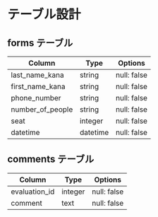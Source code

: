 # テーブル設計

## forms テーブル

| Column              | Type      | Options                   |
| ------------------- | --------- | ------------------------- |
| last_name_kana      | string    | null: false               |
| first_name_kana     | string    | null: false               |
| phone_number        | string    | null: false               |
| number_of_people    | string    | null: false               |
| seat                | integer   | null: false               |
| datetime            | datetime  | null: false               |

## comments テーブル

| Column              | Type      | Options     |
| ------------------- | --------- | ----------- |
| evaluation_id       | integer   | null: false |
| comment             | text      | null: false |
